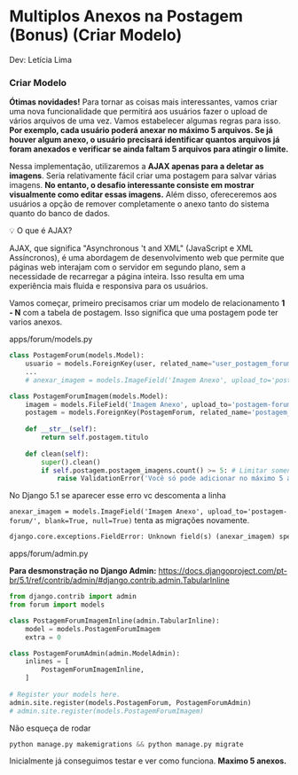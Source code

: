 # **Multiplos Anexos na Postagem (Bonus)** (Criar Modelo)

Dev: Letícia Lima

### Criar Modelo 
    
**Ótimas novidades!** Para tornar as coisas mais interessantes, vamos criar uma nova funcionalidade que permitirá aos usuários fazer o upload de vários arquivos de uma vez. Vamos estabelecer algumas regras para isso. **Por exemplo, cada usuário poderá anexar no máximo 5 arquivos. Se já houver algum anexo, o usuário precisará identificar quantos arquivos já foram anexados e verificar se ainda faltam 5 arquivos para atingir o limite.**

Nessa implementação, utilizaremos a **AJAX apenas para a deletar as imagens**. Seria relativamente fácil criar uma postagem para salvar várias imagens. **No entanto, o desafio interessante consiste em mostrar visualmente como editar essas imagens.** Além disso, ofereceremos aos usuários a opção de remover completamente o anexo tanto do sistema quanto do banco de dados.

<aside>
💡 O que é AJAX?

AJAX, que significa "Asynchronous 't and XML"
(JavaScript e XML Assíncronos), é uma abordagem de
desenvolvimento web que permite que páginas web interajam
com o servidor em segundo plano, sem a necessidade de
recarregar a página inteira. Isso resulta em uma experiência
mais fluida e responsiva para os usuários.

</aside>

Vamos começar, primeiro precisamos criar um modelo de relacionamento **1 - N** com a tabela de postagem. Isso significa que uma postagem pode ter varios anexos.

apps/forum/models.py

```python
class PostagemForum(models.Model):
    usuario = models.ForeignKey(user, related_name="user_postagem_forum", on_delete=models.CASCADE)  
    ...
    # anexar_imagem = models.ImageField('Imagem Anexo', upload_to='postagem-forum/', blank=True, null=True)

class PostagemForumImagem(models.Model):
    imagem = models.FileField('Imagem Anexo', upload_to='postagem-forum/')
    postagem = models.ForeignKey(PostagemForum, related_name='postagem_imagens', on_delete=models.CASCADE)
    
    def __str__(self):
        return self.postagem.titulo
    
    def clean(self):
        super().clean()
        if self.postagem.postagem_imagens.count() >= 5: # Limitar somente 5 anexos
            raise ValidationError('Você só pode adicionar no máximo 5 anexos.')
```

No Django 5.1 se aparecer esse erro vc descomenta a linha 

`anexar_imagem = models.ImageField('Imagem Anexo', upload_to='postagem-forum/', blank=True, null=True)`
tenta as migrações novamente.

```python
django.core.exceptions.FieldError: Unknown field(s) (anexar_imagem) specified for PostagemForum
```

apps/forum/admin.py

**Para desmonstração no Django Admin:** 
https://docs.djangoproject.com/pt-br/5.1/ref/contrib/admin/#django.contrib.admin.TabularInline

```python
from django.contrib import admin
from forum import models

class PostagemForumImagemInline(admin.TabularInline):
    model = models.PostagemForumImagem
    extra = 0

class PostagemForumAdmin(admin.ModelAdmin):
    inlines = [
        PostagemForumImagemInline,
    ]
    
# Register your models here.
admin.site.register(models.PostagemForum, PostagemForumAdmin)
# admin.site.register(models.PostagemForumImagem)
```

Não esqueça de rodar 

```python
python manage.py makemigrations && python manage.py migrate
```

Inicialmente já conseguimos testar e ver como funciona. **Maximo 5 anexos.**